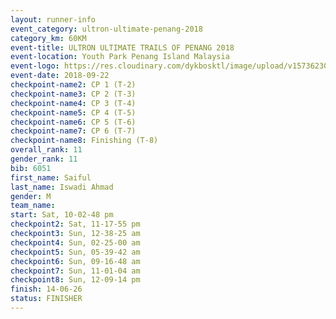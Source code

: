 ```yaml
---
layout: runner-info 
event_category: ultron-ultimate-penang-2018 
category_km: 60KM 
event-title: ULTRON ULTIMATE TRAILS OF PENANG 2018 
event-location: Youth Park Penang Island Malaysia 
event-logo: https://res.cloudinary.com/dykbosktl/image/upload/v1573623002/Logo/ULTRO_2018_LOGO_btp5xw.jpg 
event-date: 2018-09-22 
checkpoint-name2: CP 1 (T-2) 
checkpoint-name3: CP 2 (T-3) 
checkpoint-name4: CP 3 (T-4) 
checkpoint-name5: CP 4 (T-5) 
checkpoint-name6: CP 5 (T-6) 
checkpoint-name7: CP 6 (T-7) 
checkpoint-name8: Finishing (T-8) 
overall_rank: 11
gender_rank: 11
bib: 6051
first_name: Saiful
last_name: Iswadi Ahmad
gender: M
team_name: 
start: Sat, 10-02-48 pm
checkpoint2: Sat, 11-17-55 pm
checkpoint3: Sun, 12-38-25 am
checkpoint4: Sun, 02-25-00 am
checkpoint5: Sun, 05-39-42 am
checkpoint6: Sun, 09-16-48 am
checkpoint7: Sun, 11-01-04 am
checkpoint8: Sun, 12-09-14 pm
finish: 14-06-26
status: FINISHER
---
```

